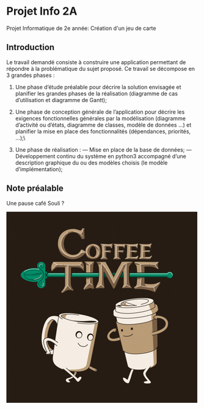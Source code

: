 # Projet Info 2A
Projet Informatique de 2e année: Création d'un jeu de carte

## Introduction 
Le travail demandé consiste à construire une application permettant de répondre à la
problématique du sujet proposé. Ce travail se décompose en 3 grandes phases :

1. Une phase d’étude préalable pour décrire la solution envisagée et planifier les grandes
phases de la réalisation (diagramme de cas d’utilisation et diagramme de Gantt);

2. Une phase de conception générale de l’application pour décrire les exigences fonctionnelles générales par la modélisation (diagramme d’activité ou d’états, diagramme de
classes, modèle de données ...) et planifier la mise en place des fonctionnalités (dépendances, priorités, ...);\

3. Une phase de réalisation :
— Mise en place de la base de données;
— Développement continu du système en python3 accompagné d’une description graphique du ou des modèles choisis (le modèle d’implémentation);

## Note préalable 
Une pause café Souli ?

![](graphics/coffee.gif)

